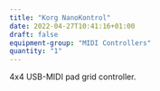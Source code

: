 ```yaml
---
title: "Korg NanoKontrol"
date: 2022-04-27T10:41:16+01:00
draft: false
equipment-group: "MIDI Controllers"
quantity: "1"
---
```


4x4 USB-MIDI pad grid controller.